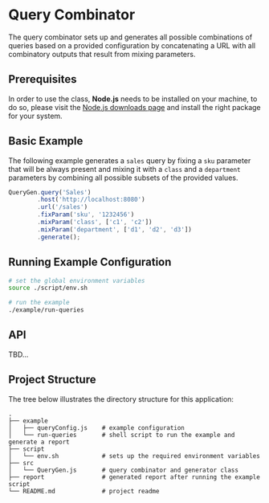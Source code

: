 # Query Combinator
The query combinator sets up and generates all possible combinations of queries based on a provided configuration by concatenating a URL with all combinatory outputs that result from mixing parameters.

## Prerequisites
In order to use the class, __Node.js__ needs to be installed on your machine, to do so, please visit the [Node.js downloads page](https://nodejs.org/en/download/package-manager/) and install the right package for your system.

## Basic Example
The following example generates a `sales` query by fixing a `sku` parameter that will be always present and mixing it with a `class` and a `department` parameters by combining all possible subsets of the provided values.

```javascript
QueryGen.query('Sales')
        .host('http://localhost:8080')
        .url('/sales')
        .fixParam('sku', '1232456')
        .mixParam('class', ['c1', 'c2'])
        .mixParam('department', ['d1', 'd2', 'd3'])
        .generate();
```

## Running Example Configuration
```sh
# set the global environment variables
source ./script/env.sh

# run the example
./example/run-queries
```

## API
TBD...

## Project Structure
The tree below illustrates the directory structure for this application:

```
.
├── example
│   ├── queryConfig.js    # example configuration
│   └── run-queries       # shell script to run the example and generate a report
├── script
│   └── env.sh            # sets up the required environment variables
├── src
│   └── QueryGen.js       # query combinator and generator class
├── report                # generated report after running the example script
└── README.md             # project readme
```
